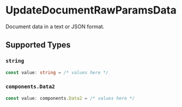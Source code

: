 # UpdateDocumentRawParamsData

Document data in a text or JSON format.


## Supported Types

### `string`

```typescript
const value: string = /* values here */
```

### `components.Data2`

```typescript
const value: components.Data2 = /* values here */
```

